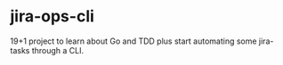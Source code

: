 # jira-ops-cli
19+1 project to learn about Go and TDD plus start automating some jira-tasks through a CLI.
